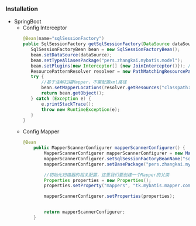 ### Installation
   - SpringBoot
        - Config Interceptor
            ```java
           @Bean(name="sqlSessionFactory")
           public SqlSessionFactory getSqlSessionFactory(DataSource dataSource){
               SqlSessionFactoryBean bean = new SqlSessionFactoryBean();
               bean.setDataSource(dataSource);
               bean.setTypeAliasesPackage("pers.zhangkai.mybatis.model");
               bean.setPlugins(new Interceptor[] {new JoinInterceptor()}); // 拦截器
               ResourcePatternResolver resolver = new PathMatchingResourcePatternResolver();
               try {
                   //基于注解扫描Mapper，不需配置xml路径
                   bean.setMapperLocations(resolver.getResources("classpath:mapping/*.xml"));
                   return bean.getObject();
               } catch (Exception e) {
                   e.printStackTrace();
                   throw new RuntimeException(e);
               }
           }
       
        - Config Mapper
          ```java
          @Bean
              public MapperScannerConfigurer mapperScannerConfigurer() {
                  MapperScannerConfigurer mapperScannerConfigurer = new MapperScannerConfigurer();
                  mapperScannerConfigurer.setSqlSessionFactoryBeanName("sqlSessionFactory");
                  mapperScannerConfigurer.setBasePackage("pers.zhangkai.mybatis.dao");
          
                  //初始化扫描器的相关配置，这里我们要创建一个Mapper的父类
                  Properties properties = new Properties();
                  properties.setProperty("mappers", "tk.mybatis.mapper.common.Mapper,JoinMapper");
          
                  mapperScannerConfigurer.setProperties(properties);
          
          
                  return mapperScannerConfigurer;
              }